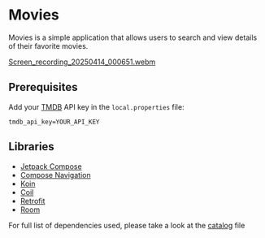 # Movies

Movies is a simple application that allows users to search and view details of their favorite movies.

[Screen_recording_20250414_000651.webm](https://github.com/user-attachments/assets/0136b4dc-1b1f-4a11-8611-d72de3c1acd9)

## Prerequisites

Add your [TMDB](https://www.themoviedb.org/) API key in the `local.properties` file:
```
tmdb_api_key=YOUR_API_KEY
```

## Libraries

- [Jetpack Compose](https://developer.android.com/jetpack/compose)
- [Compose Navigation](https://developer.android.com/develop/ui/compose/navigation)
- [Koin](https://insert-koin.io/)
- [Coil](https://coil-kt.github.io/coil/)
- [Retrofit](https://square.github.io/retrofit/)
- [Room](https://developer.android.com/reference/androidx/room/package-summary)

For full list of dependencies used, please take a look at the [catalog](/gradle/libs.versions.toml) file
